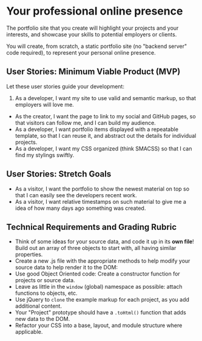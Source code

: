 # Your professional online presence

The portfolio site that you create will highlight your projects and your interests, and showcase your skills to potential employers or clients.

You will create, from scratch, a static portfolio site (no "backend server" code required), to represent your personal online presence.


## User Stories: Minimum Viable Product (MVP)
Let these user stories guide your development:
 1. As a developer, I want my site to use valid and semantic markup, so that employers will love me.
 - As the creator, I want the page to link to my social and GitHub pages, so that visitors can follow me, and I can build my audience.
 - As a developer, I want portfolio items displayed with a repeatable template, so that I can reuse it, and abstract out the details for individual projects.
 - As a developer, I want my CSS organized (think SMACSS) so that I can find my stylings swiftly.

## User Stories: Stretch Goals
- As a visitor, I want the portfolio to show the newest material on top so that I can easily see the developers recent work.
- As a visitor, I want relative timestamps on such material to give me a idea of how many days ago something was created.


## Technical Requirements and Grading Rubric
  - Think of some ideas for your source data, and code it up in its **own file**! Build out an array of three objects to   start with, all having similar properties.
  - Create a new .js file with the appropriate methods to help modify your source data to help render it to the DOM:
  - Use good Object Oriented code: Create a constructor function for projects or source data.
  - Leave as little in the `window` (global) namespace as possible: attach functions to objects, etc.
  - Use jQuery to `clone` the example markup for each project, as you add additional content.
  - Your "Project" prototype should have a `.toHtml()` function that adds new data to the DOM.
  - Refactor your CSS into a base, layout, and module structure where applicable.
